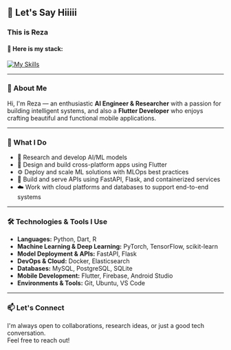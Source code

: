 ## 👋 Let's Say Hiiiii  
### This is Reza  
#### 🚀 Here is my stack:

[![My Skills](https://skillicons.dev/icons?i=py,r,sklearn,opencv,pytorch,tensorflow,docker,fastapi,flask,elasticsearch,postgres,sqlite,git,ubuntu,linux,dart,flutter,androidstudio,vscode,firebase)](https://skillicons.dev)

---

### 🧠 About Me

Hi, I'm Reza — an enthusiastic **AI Engineer & Researcher** with a passion for building intelligent systems, and also a **Flutter Developer** who enjoys crafting beautiful and functional mobile applications.

---

### 💼 What I Do

- 🔬 Research and develop AI/ML models  
- 📱 Design and build cross-platform apps using Flutter  
- ⚙️ Deploy and scale ML solutions with MLOps best practices  
- 🚀 Build and serve APIs using FastAPI, Flask, and containerized services  
- ☁️ Work with cloud platforms and databases to support end-to-end systems

---

### 🛠️ Technologies & Tools I Use

- **Languages:** Python, Dart, R  
- **Machine Learning & Deep Learning:** PyTorch, TensorFlow, scikit-learn  
- **Model Deployment & APIs:** FastAPI, Flask  
- **DevOps & Cloud:** Docker, Elasticsearch  
- **Databases:** MySQL, PostgreSQL, SQLite  
- **Mobile Development:** Flutter, Firebase, Android Studio  
- **Environments & Tools:** Git, Ubuntu, VS Code  

---

### 📫 Let's Connect

I'm always open to collaborations, research ideas, or just a good tech conversation.  
Feel free to reach out!
